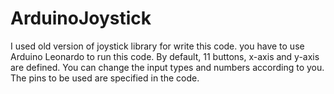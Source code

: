 # ArduinoJoystick

I used old version of joystick library for write this code.
you have to use Arduino Leonardo to run this code.
By default, 11 buttons, x-axis and y-axis are defined.
You can change the input types and numbers according to you.
The pins to be used are specified in the code.
